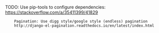 
TODO:
        Use pip-tools to configure dependencies:
        https://stackoverflow.com/a/35411399/41829


        Pagination: Use digg style/google style (endless) pagination
        http://django-el-pagination.readthedocs.io/en/latest/index.html